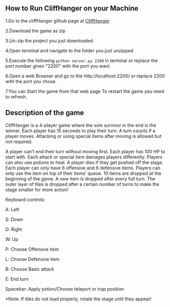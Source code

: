 

## How to Run CliffHanger on your Machine

1.Go to the cliffHanger github page at [CliffHanger](https://github.com/alshamsi762/CliffHanger)

2.Download the game as zip

3.Un-zip the project you just downloaded

4.Open terminal and navigate to the folder you just unzipped

5.Execute the following
``
python server.py 2200
`` in terminal or replace the port number given "2200" with the port you want

6.Open a web Browser and go to the http://localhost:2200/ or replace 2200 with the port you chose.

7.You can Start the game from that web page To restart the game you need to refresh.

## Description of the game

CliffHanger is a 4-player game where the sole survivor in the end is the winner.
Each player has 15 seconds to play their turn.
A turn counts if a player moves.
Attacking or using special items after moving is allowed but not required.

A player can’t end their turn without moving first.
Each player has 100 HP to start with.
Each attack or special item damages players differently.
Players can also use potions to heal.
A player dies if they get pushed off the stage.
Each player can only have 6 offensive and 6 defensive items.
Players can only use the item on top of their items’ queue.
10 items are dropped at the beginning of the game.
A new item is dropped after every full turn.
The outer layer of tiles is dropped after a certain number of turns to make the stage smaller for more action!

Keyboard controls:

A: Left

S: Down

D: Right

W: Up

P: Choose Offensive item

L: Choose Defensive item

B: Choose Basic attack

E: End turn

Spacebar: Apply potion/Choose teleport or trap position


*Note: If tiles do not load properly, rotate the stage until they appear!
